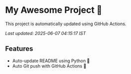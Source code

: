 # My Awesome Project 🚀

This project is automatically updated using GitHub Actions.

_Last updated: 2025-06-07 04:15:17 IST_

## Features
- Auto-update README using Python 🐍
- Auto Git push with GitHub Actions 🤖
